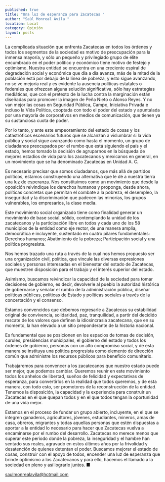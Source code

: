 ```yaml
---
published: true
title: "Una luz de esperanza para Zacatecas "
author: "Saúl Monreal Ávila "
location: Local
category: Opinión
layout: posts
---
```


La complicada situación que enfrenta Zacatecas en todos los órdenes y todos los segmentos de la sociedad es motivo de preocupación para la inmensa mayoría, y sólo un pequeño y privilegiado grupo de élite encumbrado en el poder político y económico tiene motivo de festejo y optimismo. Nuestra entidad se encuentra en una creciente espiral de degradación social y económica que día a día avanza, más de la mitad de la población está por debajo de la línea de pobreza, y esto sigue avanzando, no se ve mejoría real y es evidente la ausencia políticas estatales o federales que ofrezcan alguna solución significativa, sólo hay estrategias mediáticas, que con el pretexto de la lucha contra la marginación están diseñadas para promover la imagen de Peña Nieto o Alonso Reyes. Y no van mejor las cosas en Seguridad Pública, Campo, Iniciativa Privada e incluso la Vida Política, cooptada con todo el poder del estado y apuntalada por una mayoría de corporativos en medios de comunicación, que tienen ya su sustanciosa cuota de poder.

Por lo tanto, y ante este empeoramiento del estado de cosas y los catastróficos escenarios futuros que se alcanzan a vislumbrar si la vida pública y social sigue avanzando como hasta el momento, un grupo de ciudadanos preocupados por el rumbo que está siguiendo el país y el estado, hemos tomado la decisión de agruparnos en la búsqueda de mejores estadios de vida para los zacatecanos y mexicanos en general, en un movimiento que se ha denominado Zacatecas en Unidad A. C. 

Es necesario precisar que somos ciudadanos, que más allá de partidos políticos, estamos construyendo una alternativa que le dé a nuestra tierra una luz de esperanza. Nos constituimos como un movimiento que desde la oposición reivindique los derechos humanos y proponga, desde ahora, políticas concretas que permitan el combate a la pobreza, el desempleo, la inseguridad y la discriminación que padecen las minorías, los grupos vulnerables, los empresarios, la clase media.

Este movimiento social organizado tiene como finalidad generar un movimiento de base social, sólido, contemplando la unidad de los zacatecanos y la participación libre en todos y cada uno de los 58 municipios de la entidad como eje rector, de una manera amplia, democrática e incluyente, sustentado en cuatro pilares fundamentales: Derechos humanos; Abatimiento de la pobreza; Participación social y una política progresista. 

Nos hemos trazado una ruta a través de la cual nos hemos propuesto ser una organización civil, política, que vincule las diversas expresiones sociales y personas interesadas en el bienestar del estado de Zacatecas, que muestren disposición para el trabajo y el interés superior del estado. 

Asimismo, buscamos reivindicar la capacidad de la sociedad para tomar decisiones de gobierno, es decir, devolverle al pueblo la autoridad histórica de gobernarse y señalar el rumbo de la administración pública, diseñar políticas públicas, políticas de Estado y políticas sociales a través de la concertación y el consenso.

Estamos convencidos que debemos regresarle a Zacatecas su estabilidad original de convivencia, solidaridad, paz, tranquilidad, a partir del decidido rescate de los valores que definen la idiosincrasia zacatecana, que en su momento, la han elevado  a un sitio preponderante de la historia nacional.

Es fundamental que se posicionen en los espacios de tomas de decisión, curules, presidencias municipales, el gobierno del estado y todos los órdenes de gobierno, personas con un alto compromiso social, y de esta manera se instituya una política progresista como elemento de dirección común que administre los recursos públicos para beneficio comunitario.

Trabajaremos para convencer a los zacatecanos que nuestro estado puede ser mejor, que podemos cambiar. Queremos reunir en este movimiento todos los anhelos de libertad, sueños de felicidad y expectativas de esperanza, para convertirlos en la realidad que todos queremos, y de esta manera, con todo esto, ser promotores de la reconstrucción de la entidad. Tenemos la disposición, la capacidad y la experiencia para construir un Zacatecas en el que quepan todos y en el que todos tengan la oportunidad de una vida mejor.

Estamos en el proceso de fundar un grupo abierto, incluyente, en el que se integren ganaderos, agricultores, jóvenes, estudiantes, mineros, amas de casa, obreros, migrantes y todas aquellas personas que estén dispuestas a aportar a la entidad lo necesario para hacer que Zacatecas vuelva a encaminarse por el rumbo del desarrollo. Zacatecas no merece menos que superar este periodo donde la pobreza, la inseguridad y el hambre han sentado sus reales, agravado en estos últimos años por la frivolidad y desatención de quienes detentan el poder. Buscamos mejorar el estado de cosas, construir con el apoyo de todos, encender una luz de esperanza que brinde optimismo a los Zacatecanos y para ello, hacemos el llamado a la sociedad en pleno y así lograrlo juntos. ■


saulmonrealavila@hotmail.com
